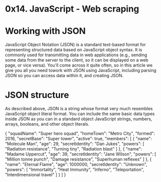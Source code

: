 # 0x14. JavaScript - Web scraping

Working with JSON
=
JavaScript Object Notation (JSON) is a standard text-based format for representing structured data based on JavaScript object syntax. It is commonly used for transmitting data in web applications (e.g., sending some data from the server to the client, so it can be displayed on a web page, or vice versa). You'll come across it quite often, so in this article we give you all you need towork with JSON using JavaScript, including parsing JSON so you can access data within it, and creating JSON.

JSON structure
=

As described above, JSON is a string whose format very much resembles JavaScript object literal format. You can include the same basic data types inside JSON as you can in a standard object JavaScript strings, numbers, arrays, booleans, and other object literals. 

 {
   "squadName": "Super hero squad",
   "homeTown": "Metro City",
   "formed": 2016,
   "secretBase": "Super tower",
   "active": true,
   "members": [
     {
       "name": "Molecule Man",
       "age": 29,
       "secretIdentity": "Dan Jukes",
       "powers": [
         "Radiation resistance",
         "Turning tiny",
         "Radiation blast"
        ]
     },
      {
        "name": "Madame Uppercut",
        "age": 39,
        "secretIdentity": "Jane Wilson",
        "powers": [
        "Million tonne punch",
        "Damage resistance",
        "Superhuman reflexes"
      ]
      },
        {
          "name": "Eternal Flame",
          "age": 1000000,
          "secretIdentity": "Unknown",
          "powers": [
          "Immortality",
          "Heat Immunity",
          "Inferno",
          "Teleportation",
          "Interdimensional travel"
        ]
      }
    ]
  } 